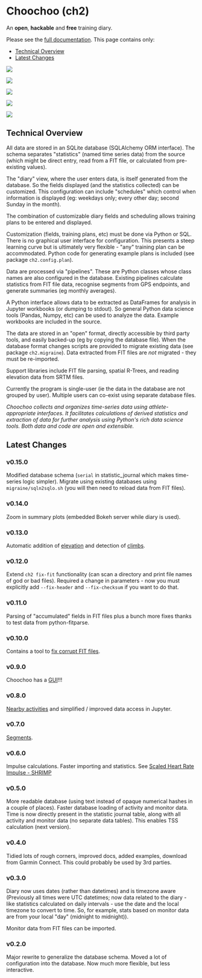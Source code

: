 
# Choochoo (ch2)

An **open**, **hackable** and **free** training diary.

Please see the [full
documentation](https://andrewcooke.github.io/choochoo/).  This page
contains only:

* [Technical Overview](#technical-overview)
* [Latest Changes](#latest-changes)

![](docs/graphic-summary.png)

![](docs/graphic-similarity.png)

![](docs/all-rides-hrz.png)

![](docs/all-rides.png)

![](docs/nearby-santiago.png)

## Technical Overview

All data are stored in an SQLite database (SQLAlchemy ORM interface).
The schema separates "statistics" (named time series data) from the
source (which might be direct entry, read from a FIT file, or
calculated from pre-existing values).

The "diary" view, where the user enters data, is itself generated from
the database.  So the fields displayed (and the statistics collected)
can be customized.  This configuration can include "schedules" which
control when information is displayed (eg: weekdays only; every other
day; second Sunday in the month).

The combination of customizable diary fields and scheduling allows
training plans to be entered and displayed.

Customization (fields, training plans, etc) must be done via Python or
SQL.  There is no graphical user interface for configuration.  This
presents a steep learning curve but is ultimately very flexible -
"any" training plan can be accommodated.  Python code for generating
example plans is included (see package `ch2.config.plan`).

Data are processed via "pipelines".  These are Python classes whose
class names are also configured in the database.  Existing pipelines
calculate statistics from FIT file data, recognise segments from GPS
endpoints, and generate summaries (eg monthly averages).

A Python interface allows data to be extracted as DataFrames for
analysis in Jupyter workbooks (or dumping to stdout).  So general
Python data science tools (Pandas, Numpy, etc) can be used to analyze
the data.  Example workbooks are included in the source.

The data are stored in an "open" format, directly accessible by third
party tools, and easily backed-up (eg by copying the database file).
When the database format changes scripts are provided to migrate
existing data (see package `ch2.migraine`).  Data extracted from FIT
files are *not* migrated - they must be re-imported.

Support libraries include FIT file parsing, spatial R-Trees, and
reading elevation data from SRTM files.

Currently the program is single-user (ie the data in the database are
not grouped by user).  Multiple users can co-exist using separate
database files.

*Choochoo collects and organizes time-series data using
athlete-appropriate interfaces.  It facilitates calculations of
derived statistics and extraction of data for further analysis using
Python's rich data science tools.  Both data and code are open and
extensible.*

## Latest Changes

### v0.15.0

Modified database schema (`serial` in statistic_journal which makes
time-series logic simpler).  Migrate using existing databases using
`migraine/sqln2sqlo.sh` (you will then need to reload data from FIT
files).

### v0.14.0

Zoom in summary plots (embedded Bokeh server while diary is used).

### v0.13.0

Automatic addition of
[elevation](https://andrewcooke.github.io/choochoo/elevation) and
detection of [climbs](https://andrewcooke.github.io/choochoo/docs).

### v0.12.0

Extend `ch2 fix-fit` functionality (can scan a directory and print
file names of god or bad files).  Required a change in parameters -
now you must explicitly add `--fix-header` and `--fix-checksum` if you
want to do that.

### v0.11.0

Parsing of "accumulated" fields in FIT files plus a bunch more fixes
thanks to test data from python-fitparse.

### v0.10.0

Contains a tool to [fix corrupt FIT
files](https://andrewcooke.github.io/choochoo/fix-fit).

### v0.9.0

Choochoo has a [GUI](https://andrewcooke.github.io/choochoo/summary)!!!

### v0.8.0

[Nearby activities](https://andrewcooke.github.io/choochoo/nearby) and
simplified / improved data access in Jupyter.

### v0.7.0

[Segments](https://andrewcooke.github.io/choochoo/segments).

### v0.6.0

Impulse calculations.  Faster importing and statistics.  See [Scaled
Heart Rate Impulse -
SHRIMP](https://andrewcooke.github.io/choochoo/impulse)

### v0.5.0

More readable database (using text instead of opaque numerical hashes
in a couple of places).  Faster database loading of activity and
monitor data.  Time is now directly present in the statistic journal
table, along with all activity and monitor data (no separate data
tables).  This enables TSS calculation (next version).

### v0.4.0

Tidied lots of rough corners, improved docs, added examples, download
from Garmin Connect.  This could probably be used by 3rd parties.

### v0.3.0

Diary now uses dates (rather than datetimes) and is timezone aware
(Previously all times were UTC datetimes; now data related to the
diary - like statistics calculated on daily intervals - use the date
and the local timezone to convert to time.  So, for example, stats
based on monitor data are from your local "day" (midnight to
midnight)).

Monitor data from FIT files can be imported.

### v0.2.0

Major rewrite to generalize the database schema.  Moved a lot of
configuration into the database.  Now much more flexible, but less
interactive.

